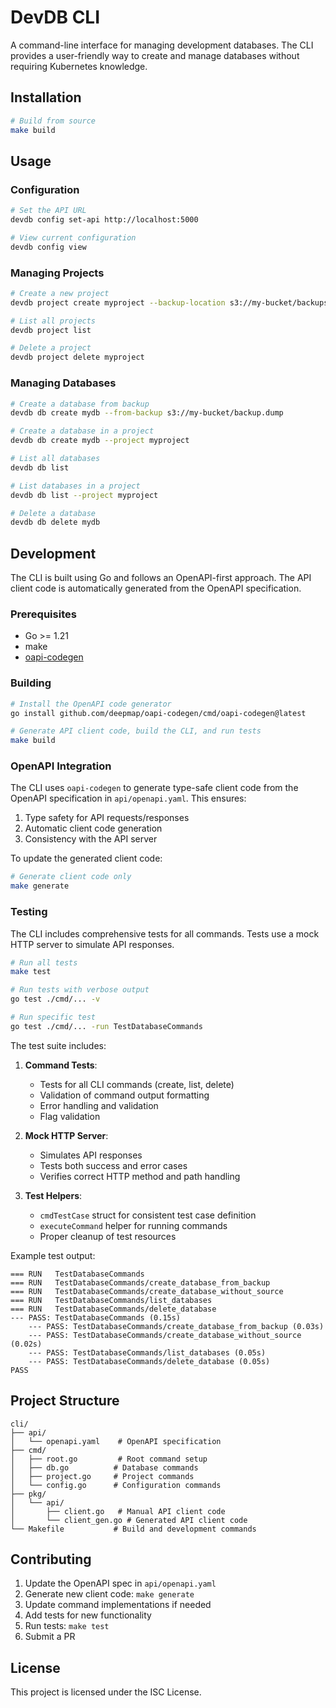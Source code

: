 # DevDB CLI

A command-line interface for managing development databases. The CLI provides a user-friendly way to create and manage databases without requiring Kubernetes knowledge.

## Installation

```bash
# Build from source
make build
```

## Usage

### Configuration

```bash
# Set the API URL
devdb config set-api http://localhost:5000

# View current configuration
devdb config view
```

### Managing Projects

```bash
# Create a new project
devdb project create myproject --backup-location s3://my-bucket/backups

# List all projects
devdb project list

# Delete a project
devdb project delete myproject
```

### Managing Databases

```bash
# Create a database from backup
devdb db create mydb --from-backup s3://my-bucket/backup.dump

# Create a database in a project
devdb db create mydb --project myproject

# List all databases
devdb db list

# List databases in a project
devdb db list --project myproject

# Delete a database
devdb db delete mydb
```

## Development

The CLI is built using Go and follows an OpenAPI-first approach. The API client code is automatically generated from the OpenAPI specification.

### Prerequisites

- Go >= 1.21
- make
- [oapi-codegen](https://github.com/deepmap/oapi-codegen)

### Building

```bash
# Install the OpenAPI code generator
go install github.com/deepmap/oapi-codegen/cmd/oapi-codegen@latest

# Generate API client code, build the CLI, and run tests
make build
```

### OpenAPI Integration

The CLI uses `oapi-codegen` to generate type-safe client code from the OpenAPI specification in `api/openapi.yaml`. This ensures:

1. Type safety for API requests/responses
2. Automatic client code generation
3. Consistency with the API server

To update the generated client code:

```bash
# Generate client code only
make generate
```

### Testing

The CLI includes comprehensive tests for all commands. Tests use a mock HTTP server to simulate API responses.

```bash
# Run all tests
make test

# Run tests with verbose output
go test ./cmd/... -v

# Run specific test
go test ./cmd/... -run TestDatabaseCommands
```

The test suite includes:

1. **Command Tests**:
   - Tests for all CLI commands (create, list, delete)
   - Validation of command output formatting
   - Error handling and validation
   - Flag validation

2. **Mock HTTP Server**:
   - Simulates API responses
   - Tests both success and error cases
   - Verifies correct HTTP method and path handling

3. **Test Helpers**:
   - `cmdTestCase` struct for consistent test case definition
   - `executeCommand` helper for running commands
   - Proper cleanup of test resources

Example test output:
```
=== RUN   TestDatabaseCommands
=== RUN   TestDatabaseCommands/create_database_from_backup
=== RUN   TestDatabaseCommands/create_database_without_source
=== RUN   TestDatabaseCommands/list_databases
=== RUN   TestDatabaseCommands/delete_database
--- PASS: TestDatabaseCommands (0.15s)
    --- PASS: TestDatabaseCommands/create_database_from_backup (0.03s)
    --- PASS: TestDatabaseCommands/create_database_without_source (0.02s)
    --- PASS: TestDatabaseCommands/list_databases (0.05s)
    --- PASS: TestDatabaseCommands/delete_database (0.05s)
PASS
```

## Project Structure

```
cli/
├── api/
│   └── openapi.yaml    # OpenAPI specification
├── cmd/
│   ├── root.go         # Root command setup
│   ├── db.go          # Database commands
│   ├── project.go     # Project commands
│   └── config.go      # Configuration commands
├── pkg/
│   └── api/
│       ├── client.go   # Manual API client code
│       └── client_gen.go # Generated API client code
└── Makefile           # Build and development commands
```

## Contributing

1. Update the OpenAPI spec in `api/openapi.yaml`
2. Generate new client code: `make generate`
3. Update command implementations if needed
4. Add tests for new functionality
5. Run tests: `make test`
6. Submit a PR

## License

This project is licensed under the ISC License.
